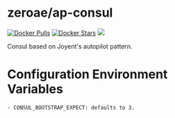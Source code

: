 # zeroae/ap-consul

[![Docker Pulls](https://img.shields.io/docker/pulls/zeroae/ap-consul.svg)][hub]
[![Docker Stars](https://img.shields.io/docker/stars/zeroae/ap-consul.svg)][hub]
[![](https://images.microbadger.com/badges/image/zeroae/ap-consul.svg)](http://microbadger.com/images/zeroae/ap-consul "Get your own image badge on microbadger.com")

[hub]: https://hub.docker.com/r/zeroae/ap-consul/

Consul based on Joyent's autopilot pattern.

# Configuration Environment Variables
    - CONSUL_BOOTSTRAP_EXPECT: defaults to 3.
